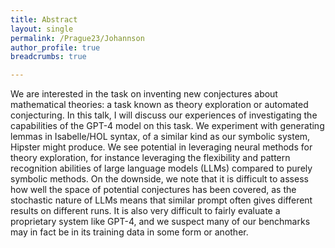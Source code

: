 ```yaml
---
title: Abstract
layout: single
permalink: /Prague23/Johannson
author_profile: true
breadcrumbs: true

---
```

We are interested in the task on inventing new conjectures about mathematical theories: a task known as theory exploration or automated conjecturing. In this talk, I will discuss our experiences of investigating the capabilities of the GPT-4 model on this task. We experiment with generating lemmas in Isabelle/HOL syntax, of a similar kind as our symbolic system, Hipster might produce. We see potential in leveraging neural methods for theory exploration, for instance leveraging the flexibility and pattern recognition abilities of large language models (LLMs) compared to purely symbolic methods. On the downside, we note that it is difficult to assess how well the space of potential conjectures has been covered, as the stochastic nature of LLMs means that similar prompt often gives different results on different runs. It is also very difficult to fairly evaluate a proprietary system like GPT-4, and we suspect many of our benchmarks may in fact be in its training data in some form or another.
